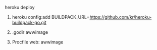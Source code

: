heroku deploy
1. heroku config:add BUILDPACK_URL=https://github.com/kr/heroku-buildpack-go.git

2. .godir
awwimage

3. Procfile
web: awwimage
